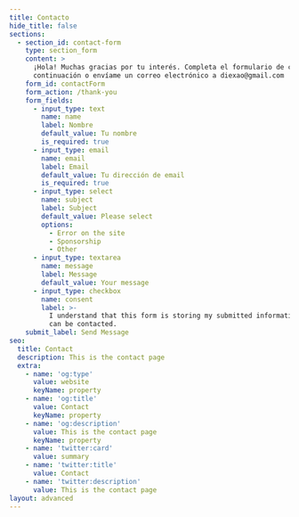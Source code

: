 ```yaml
---
title: Contacto
hide_title: false
sections:
  - section_id: contact-form
    type: section_form
    content: >
      ¡Hola! Muchas gracias por tu interés. Completa el formulario de contacto a
      continuación o envíame un correo electrónico a diexao@gmail.com
    form_id: contactForm
    form_action: /thank-you
    form_fields:
      - input_type: text
        name: name
        label: Nombre
        default_value: Tu nombre
        is_required: true
      - input_type: email
        name: email
        label: Email
        default_value: Tu dirección de email
        is_required: true
      - input_type: select
        name: subject
        label: Subject
        default_value: Please select
        options:
          - Error on the site
          - Sponsorship
          - Other
      - input_type: textarea
        name: message
        label: Message
        default_value: Your message
      - input_type: checkbox
        name: consent
        label: >-
          I understand that this form is storing my submitted information so I
          can be contacted.
    submit_label: Send Message
seo:
  title: Contact
  description: This is the contact page
  extra:
    - name: 'og:type'
      value: website
      keyName: property
    - name: 'og:title'
      value: Contact
      keyName: property
    - name: 'og:description'
      value: This is the contact page
      keyName: property
    - name: 'twitter:card'
      value: summary
    - name: 'twitter:title'
      value: Contact
    - name: 'twitter:description'
      value: This is the contact page
layout: advanced
---
```

